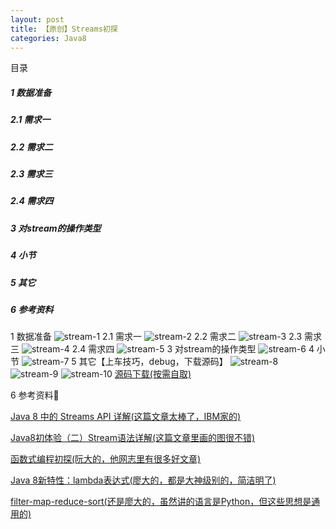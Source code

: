 ```yaml
---
layout: post
title: 【原创】Streams初探
categories: Java8
---
```


目录

##### 1 数据准备
##### 2.1 需求一
##### 2.2 需求二
##### 2.3 需求三
##### 2.4 需求四
##### 3 对stream的操作类型
##### 4 小节
##### 5 其它
##### 6 参考资料

1 数据准备
![stream-1](http://aragron.com/images/posts/stream-1.jpeg)
2.1 需求一
![stream-2](http://aragron.com/images/posts/stream-2.jpeg)
2.2 需求二
![stream-3](http://aragron.com/images/posts/stream-3.jpeg)
2.3 需求三
![stream-4](http://aragron.com/images/posts/stream-4.jpeg)
2.4 需求四
![stream-5](http://aragron.com/images/posts/stream-5.jpeg)
3 对stream的操作类型
![stream-6](http://aragron.com/images/posts/stream-6.jpeg)
4 小节
![stream-7](http://aragron.com/images/posts/stream-7.jpeg)
5 其它【上车技巧，debug，下载源码】
![stream-8](http://aragron.com/images/posts/stream-8.jpeg)
![stream-9](http://aragron.com/images/posts/stream-9.jpeg)
![stream-10](http://aragron.com/images/posts/stream-10.jpeg)
[源码下载(按需自取)](https://github.com/Aragronsam/weapon_pool)

6 参考资料🔗

[Java 8 中的 Streams API 详解(这篇文章太棒了，IBM家的)](https://www.ibm.com/developerworks/cn/java/j-lo-java8streamapi/index.html)

[Java8初体验（二）Stream语法详解(这篇文章里画的图很不错)](http://ifeve.com/stream/)

[函数式编程初探(阮大的，他网志里有很多好文章)](http://www.ruanyifeng.com/blog/2012/04/functional_programming.html)

[Java 8新特性：lambda表达式(廖大的，都是大神级别的，简洁明了)](https://www.liaoxuefeng.com/article/001411306573093ce6ebcdd67624db98acedb2a905c8ea4000/)

[filter-map-reduce-sort(还是廖大的，虽然讲的语言是Python，但这些思想是通用的)](https://www.liaoxuefeng.com/wiki/0014316089557264a6b348958f449949df42a6d3a2e542c000/0014317852443934a86aa5bb5ea47fbbd5f35282b331335000)

  




